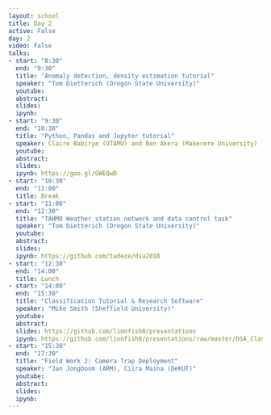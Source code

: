 ```yaml
---
layout: school
title: Day 2
active: False
day: 2
video: False
talks:
- start: "8:30"
  end: "9:30"
  title: "Anomaly detection, density estimation tutorial"
  speaker: "Tom Dietterich (Oregon State University)"
  youtube:
  abstract:
  slides:
  ipynb:
- start: "9:30"
  end: "10:30"
  title: "Python, Pandas and Jupyter tutorial"
  speaker: Claire Babirye (UTAMU) and Ben Akera (Makerere University)
  youtube:
  abstract:
  slides:
  ipynb: https://goo.gl/GWEQwD
- start: "10:30"
  end: "11:00"
  title: Break
- start: "11:00"
  end: "12:30"
  title: "TAHMO Weather station network and data control task"
  speaker: "Tom Dietterich (Oregon State University)"
  youtube:
  abstract:
  slides:
  ipynb: https://github.com/tadeze/dsa2018
- start: "12:30"
  end: "14:00"
  title: Lunch
- start: "14:00"
  end: "15:30"
  title: "Classification Tutorial & Research Software"
  speaker: "Mike Smith (Sheffield University)"
  youtube:
  abstract:
  slides: https://github.com/lionfish0/presentations
  ipynb: https://github.com/lionfish0/presentations/raw/master/DSA_Classification_talk/ipython/Classification.ipynb
- start: "15:30"
  end: "17:30"
  title: "Field Work 2: Camera Trap Deployment"
  speaker: "Jan Jongboom (ARM), Ciira Maina (DeKUT)"
  youtube:
  abstract:
  slides:
  ipynb:
---
```

